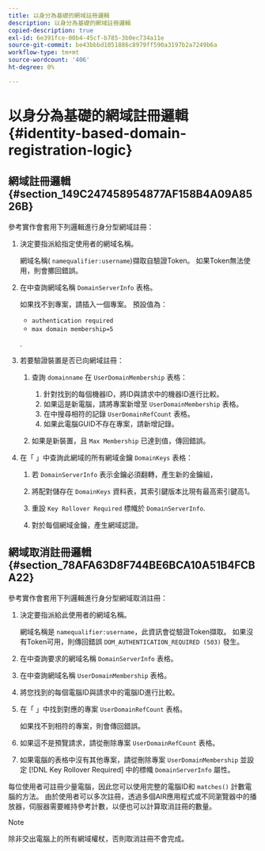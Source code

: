 ```yaml
---
title: 以身分為基礎的網域註冊邏輯
description: 以身分為基礎的網域註冊邏輯
copied-description: true
exl-id: 6e391fce-00b4-45cf-b785-3b0ec734a11e
source-git-commit: be43bbbd1051886c8979ff590a3197b2a7249b6a
workflow-type: tm+mt
source-wordcount: '406'
ht-degree: 0%

---
```


# 以身分為基礎的網域註冊邏輯{#identity-based-domain-registration-logic}

## 網域註冊邏輯 {#section_149C247458954877AF158B4A09A8526B}

參考實作會套用下列邏輯進行身分型網域註冊：

1. 決定要指派給指定使用者的網域名稱。

   網域名稱( `namequalifier:username`)擷取自驗證Token。 如果Token無法使用，則會擲回錯誤。
1. 在中查詢網域名稱 `DomainServerInfo` 表格。

   如果找不到專案，請插入一個專案。 預設值為：

   * `authentication required`
   * `max domain membership=5`

   .

1. 若要驗證裝置是否已向網域註冊：

   1. 查詢 `domainname` 在 `UserDomainMembership` 表格：

      1. 針對找到的每個機器ID，將ID與請求中的機器ID進行比較。
      1. 如果這是新電腦，請將專案新增至 `UserDomainMembership` 表格。
      1. 在中搜尋相符的記錄 `UserDomainRefCount` 表格。
      1. 如果此電腦GUID不存在專案，請新增記錄。
   1. 如果是新裝置，且 `Max Membership` 已達到值，傳回錯誤。


1. 在「 」中查詢此網域的所有網域金鑰 `DomainKeys` 表格：

   1. 若 `DomainServerInfo` 表示金鑰必須翻轉，產生新的金鑰組，
   1. 將配對儲存在 `DomainKeys` 資料表，其索引鍵版本比現有最高索引鍵高1。
   1. 重設 `Key Rollover Required` 標幟於 `DomainServerInfo`.

   1. 對於每個網域金鑰，產生網域認證。

## 網域取消註冊邏輯 {#section_78AFA63D8F744BE6BCA10A51B4FCBA22}

參考實作會套用下列邏輯進行身分型網域取消註冊：

1. 決定要指派給此使用者的網域名稱。

   網域名稱是 `namequalifier:username`，此資訊會從驗證Token擷取。 如果沒有Token可用，則傳回錯誤 `DOM_AUTHENTICATION_REQUIRED (503)` 發生。
1. 在中查詢要求的網域名稱 `DomainServerInfo` 表格。
1. 在中查詢網域名稱 `UserDomainMembership` 表格。
1. 將您找到的每個電腦ID與請求中的電腦ID進行比較。
1. 在「 」中找到對應的專案 `UserDomainRefCount` 表格。

   如果找不到相符的專案，則會傳回錯誤。

1. 如果這不是預覽請求，請從刪除專案 `UserDomainRefCount` 表格。
1. 如果電腦的表格中沒有其他專案，請從刪除專案 `UserDomainMembership` 並設定 [!DNL Key Rollover Required] 中的標幟 `DomainServerInfo` 屬性。

每位使用者可註冊少量電腦，因此您可以使用完整的電腦ID和 `matches()` 計數電腦的方法。 由於使用者可以多次註冊，透過多個AIR應用程式或不同瀏覽器中的播放器，伺服器需要維持參考計數，以便也可以計算取消註冊的數量。

>[!NOTE]
>
>除非交出電腦上的所有網域權杖，否則取消註冊不會完成。

